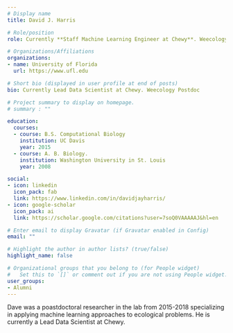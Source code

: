 ```yaml
---
# Display name
title: David J. Harris

# Role/position
role: Currently **Staff Machine Learning Engineer at Chewy**. Weecology Postdoc

# Organizations/Affiliations
organizations:
- name: University of Florida
  url: https://www.ufl.edu

# Short bio (displayed in user profile at end of posts)
bio: Currently Lead Data Scientist at Chewy. Weecology Postdoc

# Project summary to display on homepage.
# summary : ""

education:
  courses:
  - course: B.S. Computational Biology
    institution: UC Davis
    year: 2015
  - course: A. B. Biology.
    institution: Washington University in St. Louis
    year: 2008

social:
- icon: linkedin
  icon_pack: fab
  link: https://www.linkedin.com/in/davidjayharris/
- icon: google-scholar
  icon_pack: ai
  link: https://scholar.google.com/citations?user=7soQ0VAAAAAJ&hl=en

# Enter email to display Gravatar (if Gravatar enabled in Config)
email: ""

# Highlight the author in author lists? (true/false)
highlight_name: false

# Organizational groups that you belong to (for People widget)
#   Set this to `[]` or comment out if you are not using People widget.
user_groups:
- Alumni
---
```


Dave was a poastdoctoral researcher in the lab from 2015-2018 specializing in applying machine learning approaches to ecological problems. He is currently a Lead Data Scientist at Chewy.
